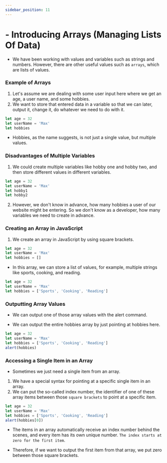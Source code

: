 ```yaml
---
sidebar_position: 11
---
```


# - Introducing Arrays (Managing Lists Of Data)

- We have been working with values and variables such as strings and numbers. However, there are other useful values such as `arrays`, which are lists of values.

### Example of Arrays

1. Let's assume we are dealing with some user input here where we get an age, a user name, and some hobbies.
2. We want to store that entered data in a variable so that we can later, output it, change it, do whatever we need to do with it.

```js
let age = 32
let userName = 'Max'
let hobbies
```

- Hobbies, as the name suggests, is not just a single value, but multiple values.

### Disadvantages of Multiple Variables

1. We could create multiple variables like hobby one and hobby two, and then store different values in different variables.

```js
let age = 32
let userName = 'Max'
let hobby1
let hobby2
```

2. However, we don't know in advance, how many hobbies a user of our website might be entering. So we don't know as a developer, how many variables we need to create in advance.

### Creating an Array in JavaScript

1. We create an array in JavaScript by using square brackets.

```js
let age = 32
let userName = 'Max'
let hobbies = []
```

- In this array, we can store a list of values, for example, multiple strings like sports, cooking, and reading.

```js
let age = 32
let userName = 'Max'
let hobbies = ['Sports', 'Cooking', 'Reading']
```

### Outputting Array Values

- We can output one of those array values with the alert command.

- We can output the entire hobbies array by just pointing at hobbies here.

```js
let age = 32
let userName = 'Max'
let hobbies = ['Sports', 'Cooking', 'Reading']
alert(hobbies)
```

### Accessing a Single Item in an Array

- Sometimes we just need a single item from an array.

1. We have a special syntax for pointing at a specific single item in an array.
2. We can put the so-called index number, the identifier of one of these array items between those `square brackets` to point at a specific item.

```js
let age = 32
let userName = 'Max'
let hobbies = ['Sports', 'Cooking', 'Reading']
alert(hobbies[0])
```

- The items in an array automatically receive an index number behind the scenes, and every item has its own unique number. `The index starts at zero for the first item`.

- Therefore, if we want to output the first item from that array, we put zero between those square brackets.
